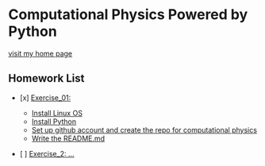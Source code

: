# Computational Physics Powered by Python

[visit my home page](https://mageluer.github.io)
 
## Homework List
- \[x] [Exercise_01:](#) 
  - [Install Linux OS](#)
  - [Install Python](#)
  - [Set up github account and create the repo for computational physics](#)
  - [Write the README.md](#)

- \[ ] [Exercise_2: ...](#)
